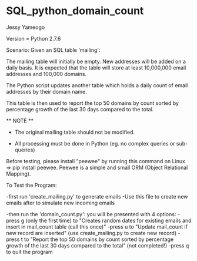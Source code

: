 # SQL_python_domain_count

Jessy Yameogo

Version = Python 2.7.6

Scenario:
Given an SQL table 'mailing':

The mailing table will initially be empty.  New addresses will be added on a daily basis.  It is expected that the table will store at least 10,000,000 email addresses and 100,000 domains.

The Python script updates another table which holds a daily count of email addresses by their domain name.

This table is then used to report the top 50 domains by count sorted by percentage growth of the last 30 days compared to the total.

** NOTE **

- The original mailing table should not be modified.

- All processing must be done in Python (eg. no complex queries or sub-queries)

Before testing, please install "peewee" by running this command on Linux => pip install peewee.
Peewee is a simple and small ORM (Object Relational Mapping).

To Test the Program:

  -first run 'create_mailing.py' to generate emails
    -Use this file to create new emails after to simulate new incoming emails

  -then run the 'domain_count.py':
    you will be presented with 4 options:
      -press g (only the first time) to "Creates random dates for existing emails and insert in mail_count table (call this once)"
      -press u to "Update mail_count if new record are inserted" (use create_mailing.py to create new record)
      -press t to "Report the top 50 domains by count sorted by percentage growth of the last 30 days compared to the total" (not completed!)
      -press q to quit the program
